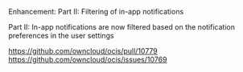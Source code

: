 Enhancement: Part II: Filtering of in-app notifications

Part II: In-app notifications are now filtered based on the notification preferences in the user settings

https://github.com/owncloud/ocis/pull/10779
https://github.com/owncloud/ocis/issues/10769
